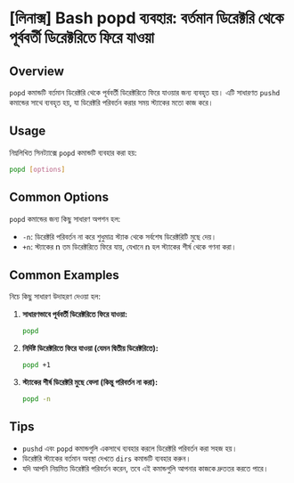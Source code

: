 # [লিনাক্স] Bash popd ব্যবহার: বর্তমান ডিরেক্টরি থেকে পূর্ববর্তী ডিরেক্টরিতে ফিরে যাওয়া

## Overview
`popd` কমান্ডটি বর্তমান ডিরেক্টরি থেকে পূর্ববর্তী ডিরেক্টরিতে ফিরে যাওয়ার জন্য ব্যবহৃত হয়। এটি সাধারণত `pushd` কমান্ডের সাথে ব্যবহৃত হয়, যা ডিরেক্টরি পরিবর্তন করার সময় স্ট্যাকের মতো কাজ করে।

## Usage
নিম্নলিখিত সিনট্যাক্সে `popd` কমান্ডটি ব্যবহার করা হয়:

```bash
popd [options]
```

## Common Options
`popd` কমান্ডের জন্য কিছু সাধারণ অপশন হল:

- `-n`: ডিরেক্টরি পরিবর্তন না করে শুধুমাত্র স্ট্যাক থেকে সর্বশেষ ডিরেক্টরিটি মুছে দেয়।
- `+n`: স্ট্যাকের n তম ডিরেক্টরিতে ফিরে যায়, যেখানে n হল স্ট্যাকের শীর্ষ থেকে গণনা করা।

## Common Examples
নিচে কিছু সাধারণ উদাহরণ দেওয়া হল:

1. **সাধারণভাবে পূর্ববর্তী ডিরেক্টরিতে ফিরে যাওয়া:**
   ```bash
   popd
   ```

2. **নির্দিষ্ট ডিরেক্টরিতে ফিরে যাওয়া (যেমন দ্বিতীয় ডিরেক্টরিতে):**
   ```bash
   popd +1
   ```

3. **স্ট্যাকের শীর্ষ ডিরেক্টরি মুছে ফেলা (কিন্তু পরিবর্তন না করা):**
   ```bash
   popd -n
   ```

## Tips
- `pushd` এবং `popd` কমান্ডগুলি একসাথে ব্যবহার করলে ডিরেক্টরি পরিবর্তন করা সহজ হয়।
- ডিরেক্টরি স্ট্যাকের বর্তমান অবস্থা দেখতে `dirs` কমান্ডটি ব্যবহার করুন।
- যদি আপনি নিয়মিত ডিরেক্টরি পরিবর্তন করেন, তবে এই কমান্ডগুলি আপনার কাজকে দ্রুততর করতে পারে।